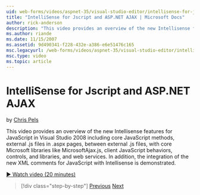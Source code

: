 ```yaml
---
uid: web-forms/videos/aspnet-35/visual-studio-editor/intellisense-for-jscript-and-aspnet-ajax
title: "IntelliSense for Jscript and ASP.NET AJAX | Microsoft Docs"
author: rick-anderson
description: "This video provides an overview of the new Intellisense features for JavaScript in Visual Studio 2008 including core JavaScript methods, external .js files i..."
ms.author: riande
ms.date: 11/15/2007
ms.assetid: 9d490341-f228-432e-a386-e6e51476c165
msc.legacyurl: /web-forms/videos/aspnet-35/visual-studio-editor/intellisense-for-jscript-and-aspnet-ajax
msc.type: video
ms.topic: article
---
```

# IntelliSense for Jscript and ASP.NET AJAX

by [Chris Pels](https://twitter.com/chrispels)

This video provides an overview of the new Intellisense features for JavaScript in Visual Studio 2008 including core JavaScript methods, external .js files in .aspx pages, between external .js files, with core Microsoft libraries like MicrosoftAjax.js, client JavaScript behaviors, controls, and libraries, and web services. In addition, the integration of the new XML comments for JavaScript with Intellisense is demonstrated.

[&#9654; Watch video (20 minutes)](https://channel9.msdn.com/Blogs/ASP-NET-Site-Videos/intellisense-for-jscript-and-aspnet-ajax)

> [!div class="step-by-step"]
> [Previous](multi-targeting-support-in-visual-studio-2008.md)
> [Next](quick-tour-of-the-visual-studio-2008-integrated-development-environment.md)
